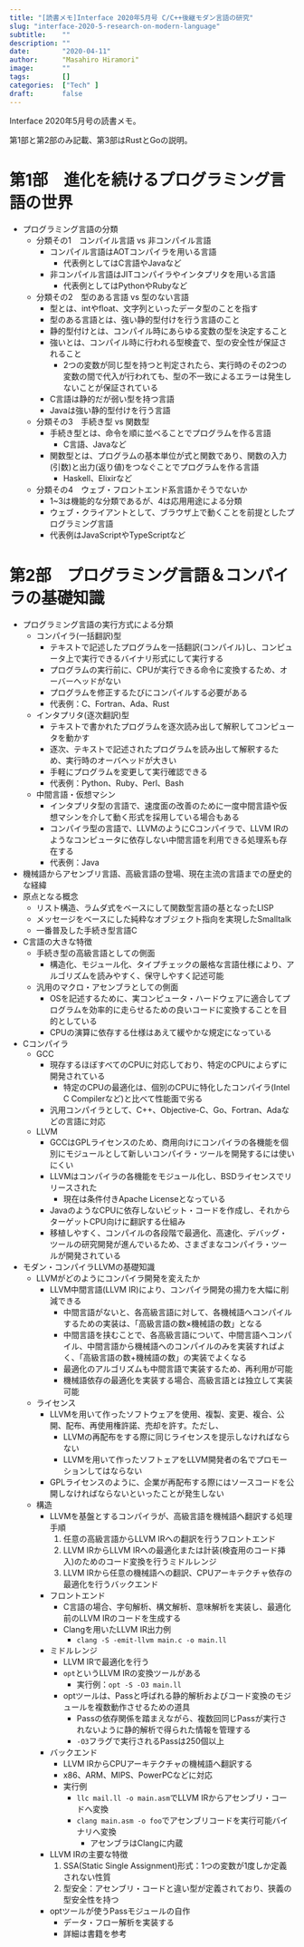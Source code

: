 ```yaml
---
title: "[読書メモ]Interface 2020年5月号 C/C++後継モダン言語の研究"
slug: "interface-2020-5-research-on-modern-language"
subtitle:    ""
description: ""
date:        "2020-04-11"
author:      "Masahiro Hiramori"
image:       ""
tags:        []
categories:  ["Tech" ]
draft:       false
---
```


Interface 2020年5月号の読書メモ。

第1部と第2部のみ記載、第3部はRustとGoの説明。

# 第1部　進化を続けるプログラミング言語の世界

- プログラミング言語の分類
    - 分類その1　コンパイル言語 vs 非コンパイル言語
        - コンパイル言語はAOTコンパイラを用いる言語
            - 代表例としてはC言語やJavaなど
        - 非コンパイル言語はJITコンパイラやインタプリタを用いる言語
            - 代表例としてはPythonやRubyなど
    - 分類その2　型のある言語 vs 型のない言語
        - 型とは、intやfloat、文字列といったデータ型のことを指す
        - 型のある言語とは、強い静的型付けを行う言語のこと
        - 静的型付けとは、コンパイル時にあらゆる変数の型を決定すること
        - 強いとは、コンパイル時に行われる型検査で、型の安全性が保証されること
            - 2つの変数が同じ型を持つと判定されたら、実行時のその2つの変数の間で代入が行われても、型の不一致によるエラーは発生しないことが保証されている
        - C言語は静的だが弱い型を持つ言語
        - Javaは強い静的型付けを行う言語
    - 分類その3　手続き型 vs 関数型
        - 手続き型とは、命令を順に並べることでプログラムを作る言語
            - C言語、Javaなど
        - 関数型とは、プログラムの基本単位が式と関数であり、関数の入力(引数)と出力(返り値)をつなぐことでプログラムを作る言語
            - Haskell、Elixirなど
    - 分類その4　ウェブ・フロントエンド系言語かそうでないか
        - 1~3は機能的な分類であるが、4は応用用途による分類
        - ウェブ・クライアントとして、ブラウザ上で動くことを前提としたプログラミング言語
        - 代表例はJavaScriptやTypeScriptなど

# 第2部　プログラミング言語＆コンパイラの基礎知識

- プログラミング言語の実行方式による分類
    - コンパイラ(一括翻訳)型
        - テキストで記述したプログラムを一括翻訳(コンパイル)し、コンピュータ上で実行できるバイナリ形式にして実行する
        - プログラムの実行前に、CPUが実行できる命令に変換するため、オーバーヘッドがない
        - プログラムを修正するたびにコンパイルする必要がある
        - 代表例：C、Fortran、Ada、Rust
    - インタプリタ(逐次翻訳)型
        - テキストで書かれたプログラムを逐次読み出して解釈してコンピュータを動かす
        - 逐次、テキストで記述されたプログラムを読み出して解釈するため、実行時のオーバヘッドが大きい
        - 手軽にプログラムを変更して実行確認できる
        - 代表例：Python、Ruby、Perl、Bash
    - 中間言語・仮想マシン
        - インタプリタ型の言語で、速度面の改善のために一度中間言語や仮想マシンを介して動く形式を採用している場合もある
        - コンパイラ型の言語で、LLVMのようにCコンパイラで、LLVM IRのようなコンピュータに依存しない中間言語を利用できる処理系も存在する
        - 代表例：Java
- 機械語からアセンブリ言語、高級言語の登場、現在主流の言語までの歴史的な経緯
- 原点となる概念
    - リスト構造、ラムダ式をベースにして関数型言語の基となったLISP
    - メッセージをベースにした純粋なオブジェクト指向を実現したSmalltalk
    - 一番普及した手続き型言語C
- C言語の大きな特徴
    - 手続き型の高級言語としての側面
        - 構造化、モジュール化、タイプチェックの厳格な言語仕様により、アルゴリズムを読みやすく、保守しやすく記述可能
    - 汎用のマクロ・アセンブラとしての側面
        - OSを記述するために、実コンピュータ・ハードウェアに適合してプログラムを効率的に走らせるための良いコードに変換することを目的としている
        - CPUの演算に依存する仕様はあえて緩やかな規定になっている
- Cコンパイラ
    - GCC
        - 現存するほぼすべてのCPUに対応しており、特定のCPUによらずに開発されている
            - 特定のCPUの最適化は、個別のCPUに特化したコンパイラ(Intel C Compilerなど)と比べて性能面で劣る
        - 汎用コンパイラとして、C++、Objective-C、Go、Fortran、Adaなどの言語に対応
    - LLVM
        - GCCはGPLライセンスのため、商用向けにコンパイラの各機能を個別にモジュールとして新しいコンパイラ・ツールを開発するには使いにくい
        - LLVMはコンパイラの各機能をモジュール化し、BSDライセンスでリリースされた
            - 現在は条件付きApache Licenseとなっている
        - JavaのようなCPUに依存しないビット・コードを作成し、それからターゲットCPU向けに翻訳する仕組み
        - 移植しやすく、コンパイルの各段階で最適化、高速化、デバッグ・ツールの研究開発が進んでいるため、さまざまなコンパイラ・ツールが開発されている
- モダン・コンパイラLLVMの基礎知識
    - LLVMがどのようにコンパイラ開発を変えたか
        - LLVM中間言語(LLVM IR)により、コンパイラ開発の揚力を大幅に削減できる
            - 中間言語がないと、各高級言語に対して、各機械語へコンパイルするための実装は、「高級言語の数×機械語の数」となる
            - 中間言語を挟むことで、各高級言語について、中間言語へコンパイル、中間言語から機械語へのコンパイルのみを実装すればよく、「高級言語の数+機械語の数」の実装でよくなる
            - 最適化のアルゴリズムも中間言語で実装するため、再利用が可能
            - 機械語依存の最適化を実装する場合、高級言語とは独立して実装可能
    - ライセンス
        - LLVMを用いて作ったソフトウェアを使用、複製、変更、複合、公開、配布、再使用権許諾、売却を許す。ただし、
            - LLVMの再配布をする際に同じライセンスを提示しなければならない
            - LLVMを用いて作ったソフトェアをLLVM開発者の名でプロモーションしてはならない
        - GPLライセンスのように、企業が再配布する際にはソースコードを公開しなければならないといったことが発生しない
    - 構造
        - LLVMを基盤とするコンパイラが、高級言語を機械語へ翻訳する処理手順
            1. 任意の高級言語からLLVM IRへの翻訳を行うフロントエンド
            2. LLVM IRからLLVM IRへの最適化または計装(検査用のコード挿入)のためのコード変換を行うミドルレンジ
            3. LLVM IRから任意の機械語への翻訳、CPUアーキテクチャ依存の最適化を行うバックエンド
        - フロントエンド
            - C言語の場合、字句解析、構文解析、意味解析を実装し、最適化前のLLVM IRのコードを生成する
            - Clangを用いたLLVM IR出力例
                - `clang -S -emit-llvm main.c -o main.ll`
        - ミドルレンジ
            - LLVM IRで最適化を行う
            - `opt`というLLVM IRの変換ツールがある
                - 実行例：`opt -S -O3 main.ll`
            - optツールは、Passと呼ばれる静的解析およびコード変換のモジュールを複数動作させるための道具
                - Passの依存関係を踏まえながら、複数回同じPassが実行されないように静的解析で得られた情報を管理する
                - `-O3`フラグで実行されるPassは250個以上
        - バックエンド
            - LLVM IRからCPUアーキテクチャの機械語へ翻訳する
            - x86、ARM、MIPS、PowerPCなどに対応
            - 実行例
                - `llc mail.ll -o main.asm`でLLVM IRからアセンブリ・コードへ変換
                - `clang main.asm -o foo`でアセンブリコードを実行可能バイナリへ変換
                    - アセンブラはClangに内蔵
        - LLVM IRの主要な特徴
            1. SSA(Static Single Assignment)形式：1つの変数が1度しか定義されない性質
            2. 型安全：アセンブリ・コードと違い型が定義されており、狭義の型安全性を持つ
        - optツールが使うPassモジュールの自作
            - データ・フロー解析を実装する
            - 詳細は書籍を参考